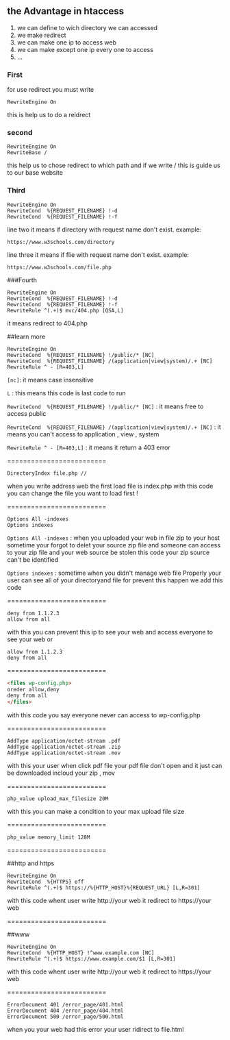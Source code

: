 ## the Advantage in htaccess
1. we can define to wich directory we can accessed
1. we make redirect
1. we can make one ip to access web
1. we can make except one ip every one to access
1. ...

### First
for use redirect you  must write
```
RewriteEngine On
```
this is help us to do a reidrect

### second
```
RewriteEngine On
RewriteBase /
```
this help us to chose redirect to which path and if we write / this is guide us to our base website

### Third
```
RewriteEngine On
RewriteCond  %{REQUEST_FILENAME} !-d
RewriteCond  %{REQUEST_FILENAME} !-f
```
line two it means if directory with request name don't exist. example:
```
https://www.w3schools.com/directory
```
line three it means if flie with request name don't exist. example:
```
https://www.w3schools.com/file.php
```

###Fourth
```
RewriteEngine On
RewriteCond  %{REQUEST_FILENAME} !-d
RewriteCond  %{REQUEST_FILENAME} !-f
RewriteRule ^(.+)$ mvc/404.php [QSA,L]
```
it means redirect to 404.php

##learn more

```
RewriteEngine On
RewriteCond  %{REQUEST_FILENAME} !/public/* [NC]
RewriteCond  %{REQUEST_FILENAME} /(application|view|system)/.+ [NC]
RewriteRule ^ - [R=403,L]
```
`[nc]`:
it means case insensitive

`L` :
this means this code is last code to run

`RewriteCond  %{REQUEST_FILENAME} !/public/* [NC]` :
it means free to access public

`RewriteCond  %{REQUEST_FILENAME} /(application|view|system)/.+ [NC]` : 
it means you can't access to application , view , system

`RewriteRule ^ - [R=403,L]` :
it means it return a 403 error

=========================

```
DirectoryIndex file.php //
```
when you write address web the first load file is index.php with this code you can change the file you want to load first !

=========================

```
Options All -indexes
Options indexes
```

`Options All -indexes` :
when you uploaded your web in file zip to your host sometime your forgot to delet your source zip file and someone can access to your zip file and your web source be stolen this code your zip source can't be identified

`Options indexes` :
sometime when you didn't manage web file Properly your user can see all of your directoryand file for prevent this happen we add this code

=========================

```
deny from 1.1.2.3
allow from all
```
with this you can prevent this ip to see your web and access everyone to see your web or

```
allow from 1.1.2.3
deny from all
```

=========================

```html
<files wp-config.php>
oreder allow,deny
deny from all
</files>
```
with this code you say everyone never can access to wp-config.php

=========================

```
AddType application/octet-stream .pdf
AddType application/octet-stream .zip
AddType application/octet-stream .mov
```
with this your user when click pdf file your pdf file don't open and it just can be downloaded incloud your zip , mov

=========================

```
php_value upload_max_filesize 20M
```
with this you can make a condition to your max upload file size

=========================

```
php_value memory_limit 128M
```

=========================

##http and https 
```
RewriteEngine On
RewriteCond  %{HTTPS} off
RewriteRule ^(.+)$ https://%{HTTP_HOST}%{REQUEST_URL} [L,R=301]
```
with this code whent user write http://your web it redirect to https://your web

=========================

##www
```
RewriteEngine On
RewriteCond  %{HTTP_HOST} !^www.example.com [NC]
RewriteRule ^(.+)$ https://www.example.com/$1 [L,R=301]
```
with this code whent user write http://your web it redirect to https://your web

=========================

```
ErrorDocument 401 /error_page/401.html
ErrorDocument 404 /error_page/404.html
ErrorDocument 500 /error_page/500.html
```
when you your web had this error your user ridirect to file.html